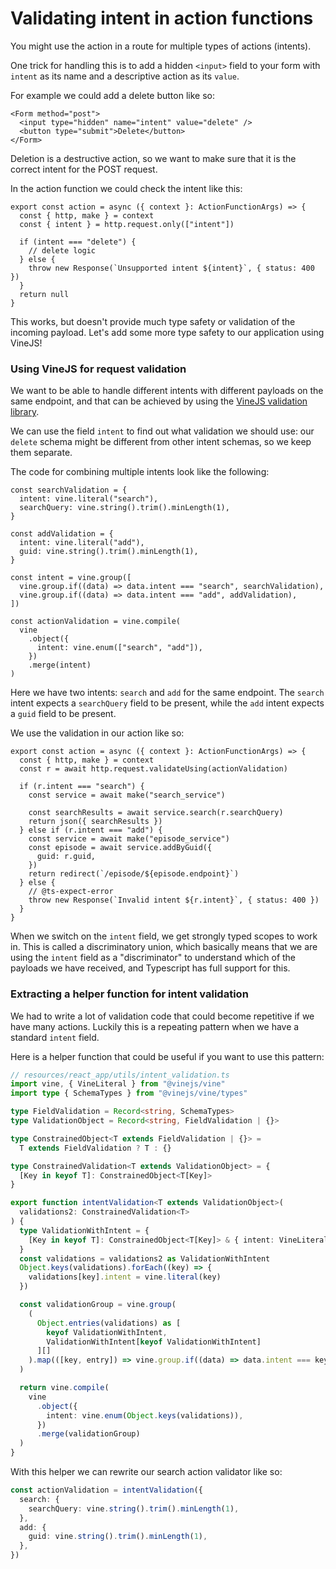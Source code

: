 # Validating intent in action functions

You might use the action in a route for multiple types of actions (intents).

One trick for handling this is to add a hidden `<input>` field to your form with `intent` as its name and a descriptive action as its `value`.

For example we could add a delete button like so:

```tsx
<Form method="post">
  <input type="hidden" name="intent" value="delete" />
  <button type="submit">Delete</button>
</Form>
```

Deletion is a destructive action, so we want to make sure that it is the correct intent for the POST request.

In the action function we could check the intent like this:

```tsx
export const action = async ({ context }: ActionFunctionArgs) => {
  const { http, make } = context
  const { intent } = http.request.only(["intent"])

  if (intent === "delete") {
    // delete logic
  } else {
    throw new Response(`Unsupported intent ${intent}`, { status: 400 })
  }
  return null
}
```

This works, but doesn't provide much type safety or validation of the incoming payload.
Let's add some more type safety to our application using VineJS!

### Using VineJS for request validation

We want to be able to handle different intents with different payloads on the same endpoint, and that can be achieved by using the [VineJS validation library](https://vinejs.dev/docs/introduction).

We can use the field `intent` to find out what validation we should use: our `delete` schema might be different from other intent schemas, so we keep them separate.

The code for combining multiple intents look like the following:

```tsx
const searchValidation = {
  intent: vine.literal("search"),
  searchQuery: vine.string().trim().minLength(1),
}

const addValidation = {
  intent: vine.literal("add"),
  guid: vine.string().trim().minLength(1),
}

const intent = vine.group([
  vine.group.if((data) => data.intent === "search", searchValidation),
  vine.group.if((data) => data.intent === "add", addValidation),
])

const actionValidation = vine.compile(
  vine
    .object({
      intent: vine.enum(["search", "add"]),
    })
    .merge(intent)
)
```

Here we have two intents: `search` and `add` for the same endpoint.
The `search` intent expects a `searchQuery` field to be present, while the `add` intent expects a `guid` field to be present.

We use the validation in our action like so:

```tsx
export const action = async ({ context }: ActionFunctionArgs) => {
  const { http, make } = context
  const r = await http.request.validateUsing(actionValidation)

  if (r.intent === "search") {
    const service = await make("search_service")

    const searchResults = await service.search(r.searchQuery)
    return json({ searchResults })
  } else if (r.intent === "add") {
    const service = await make("episode_service")
    const episode = await service.addByGuid({
      guid: r.guid,
    })
    return redirect(`/episode/${episode.endpoint}`)
  } else {
    // @ts-expect-error
    throw new Response(`Invalid intent ${r.intent}`, { status: 400 })
  }
}
```

When we switch on the `intent` field, we get strongly typed scopes to work in.
This is called a discriminatory union, which basically means that we are using the `intent` field as a "discriminator" to understand which of the payloads we have received, and Typescript has full support for this.

### Extracting a helper function for intent validation

We had to write a lot of validation code that could become repetitive if we have many actions.
Luckily this is a repeating pattern when we have a standard `intent` field.

Here is a helper function that could be useful if you want to use this pattern:

```ts
// resources/react_app/utils/intent_validation.ts
import vine, { VineLiteral } from "@vinejs/vine"
import type { SchemaTypes } from "@vinejs/vine/types"

type FieldValidation = Record<string, SchemaTypes>
type ValidationObject = Record<string, FieldValidation | {}>

type ConstrainedObject<T extends FieldValidation | {}> =
  T extends FieldValidation ? T : {}

type ConstrainedValidation<T extends ValidationObject> = {
  [Key in keyof T]: ConstrainedObject<T[Key]>
}

export function intentValidation<T extends ValidationObject>(
  validations2: ConstrainedValidation<T>
) {
  type ValidationWithIntent = {
    [Key in keyof T]: ConstrainedObject<T[Key]> & { intent: VineLiteral<Key> }
  }
  const validations = validations2 as ValidationWithIntent
  Object.keys(validations).forEach((key) => {
    validations[key].intent = vine.literal(key)
  })

  const validationGroup = vine.group(
    (
      Object.entries(validations) as [
        keyof ValidationWithIntent,
        ValidationWithIntent[keyof ValidationWithIntent]
      ][]
    ).map(([key, entry]) => vine.group.if((data) => data.intent === key, entry))
  )

  return vine.compile(
    vine
      .object({
        intent: vine.enum(Object.keys(validations)),
      })
      .merge(validationGroup)
  )
}
```

With this helper we can rewrite our search action validator like so:

```ts
const actionValidation = intentValidation({
  search: {
    searchQuery: vine.string().trim().minLength(1),
  },
  add: {
    guid: vine.string().trim().minLength(1),
  },
})
```
